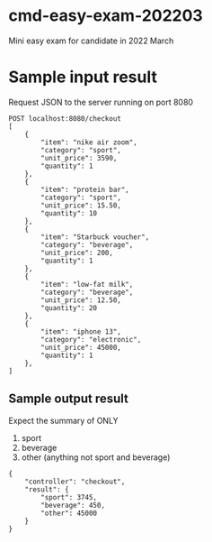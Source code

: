 # cmd-easy-exam-202203
Mini easy exam for candidate in 2022 March

# Sample input result
Request JSON to the server running on port 8080
```
POST localhost:8080/checkout
[
    {
        "item": "nike air zoom",
        "category": "sport",
        "unit_price": 3590,
        "quantity": 1
    },
    {
        "item": "protein bar",
        "category": "sport",
        "unit_price": 15.50,
        "quantity": 10
    },
    {
        "item": "Starbuck voucher",
        "category": "beverage",
        "unit_price": 200,
        "quantity": 1
    },
    {
        "item": "low-fat milk",
        "category": "beverage",
        "unit_price": 12.50,
        "quantity": 20
    },
    {
        "item": "iphone 13",
        "category": "electronic",
        "unit_price": 45000,
        "quantity": 1
    },
]
```

## Sample output result
Expect the summary of ONLY
1. sport
2. beverage
3. other (anything not sport and beverage)

```
{
    "controller": "checkout",
    "result": {
        "sport": 3745,
        "beverage": 450,
        "other": 45000
    }
}
```
